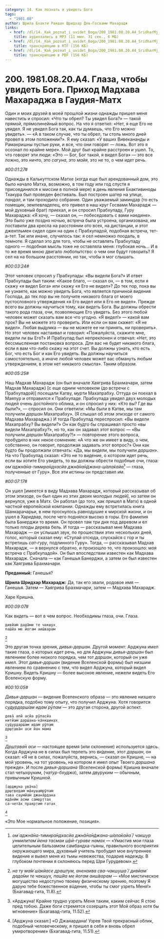 ```yaml
---
category: 14. Как познать и увидеть Бога
tags:
  - "1981.08"
author: Шрила Бхакти Ракшак Шридхар Дев-Госвами Махарадж
links:
  - href: /dl/14._Kak_poznat_i_uvidet_Boga/200_1981.08.20.A4_SridharMj_Glaza_chtoby_uvidet_Boga__Prihod_Madhava_Maharadzha_v_Gaudija-Math.mp3
    title: аудиозапись в MP3 (11 мин. 31 сек., 6 МБ)
  - href: /dl/14._Kak_poznat_i_uvidet_Boga/200_1981.08.20.A4_SridharMj_Glaza_chtoby_uvidet_Boga__Prihod_Madhava_Maharadzha_v_Gaudija-Math.rtf
    title: транскрипцию в RTF (156 КБ)
  - href: /dl/14._Kak_poznat_i_uvidet_Boga/200_1981.08.20.A4_SridharMj_Glaza_chtoby_uvidet_Boga__Prihod_Madhava_Maharadzha_v_Gaudija-Math.pdf
    title: транскрипцию в PDF (156 КБ)
---
```


# 200. 1981.08.20.A4. Глаза, чтобы увидеть Бога. Приход Мадхава Махараджа в Гаудия-Матх

Один и моих друзей в моей прошлой жизни однажды пришел меня навестить и спросил: «Что ты обрел? Ты увидел Бога?» — такой прямой, прямолинейный вопрос. На что я ответил: «Нет, я еще Его не увидел. Я не увидел Бога так, как ты думаешь, что Его можно увидеть». — «А в таком случае, что ты обрел, ты столь много дней провел в этом положении?». Я ему сказал: «У ваших Вивекананды и Рамакришны пустые руки, и все, что они говорят — ложь. Вот это я осознал по крайне мере». Мой друг был крайне расстроен и ушел. То, что говорят эти люди: «Это — Бог, Бог такой, я видел Бога» — это все ложно, это ничто, это *сагуна*, это *майя*, это не то, о чем идет речь.

*#00:01:27#*

Однажды в Калькуттском Матхе (когда еще был арендованный дом, это было начало Матха, возможно, в том году или год спустя я присоединился к миссии в полной мере) в день явления Бхактивиноды Тхакура был проведен фестиваль. Был построен шатер на улице, *пандал*, и там проходило собрание. Один уважаемый заминдар (то есть помещик, землевладелец, его привел в наш круг Госвами Махарадж — мой духовный брат) приехал, и он спросил Прабхупаду, Гуру Махараджа: «Я хочу, — сказал он, — побеседовать с вами наедине». Это было уже поздно ночью, встреча была устроена, организована, им поставили два кресла на расстоянии ото всех, на дистанции, и этот джентльмен сидел один на один с Прабхупадой, подобная встреча, тет-а-тет. Так или иначе, случилось так: я сел немножко поодаль, в темноте. Я сделал это для того, чтобы не оставлять Прабхупаду одного — подобная мысль тоже не оставляла меня: глубокая ночь… И в то же время мною двигало любопытство: о чем они будут говорить? Я сел на на большом расстоянии, но так, чтобы я мог слышать.

*#00:03:24#*

Этот человек спросил у Прабхупады: «Вы видели Бога?» И ответ Прабхупады был таким: «Какое благо, — сказал он, — в том, если я скажу «я видел Бога» или скажу «я Его не видел»? До тех пор, пока вы не узнаете, как можно увидеть Бога, что является причиной видения Господа, до тех пор вы не получите никакого блага от моего пустословного утверждения «я Его видел или я Его не видел». Прежде всего вы должны научиться тому, как видеть Бога. Вы должны обрести такого рода глаза, очи, позволяющие Его увидеть. Без этого любой человек может сказать вам все что угодно. «Я видел!» — какой вам прок? Вы не можете это проверить. Или если он вам скажет: «Я не видел». Любая выдумка — вы не можете ее ни принять, ни проверить». Но этот человек настаивал и говорил: «Пожалуйста, скажите мне, видели ли вы Его?» И Прабхупад был непреклонен и отвечал: «Нет, это бессмысленная постановка вопроса. Для вас не будет никакого блага, если я вам что-либо скажу на этот счет. Вы должны узнать, кто есть Бог, что есть Бог и как Его увидеть. Вы должны научиться самостоятельно, а иначе любой человек может вас обмануть любым утверждением, в этом нет никакого смысла». Таким образом.

*#00:05:25#*

Наш Мадхав Махарадж (он был вначале Хаягрива Брахмачари, затем Мадхав Махарадж) [с еще одним человеком (до встречи с Прабхупадой)] посещали Катву, *мурти* Махапрабху. Оттуда он поехал в Маяпур и отправился к Прабхупаде. Прабхупада увидел двух молодых людей очень достойного облика, и он спросил у них: «Кто вы? Где вы были?», — спросил он. Они ответили: «Мы были в Катве, мы там получили *даршан* Махапрабху». (Я слышал об этом эпизоде от самого Мадхава Махараджа.) И тогда Прабхупад переспросил: «Вы видели Махапрабху? Вы видели?» Он как будто бы спрашивал просто «вы видели Махапрабху?», но то, как он задавал этот вопрос — «Вы получили *даршан* Махапрабху?!» — повторение этого вопроса, пробудило в них некое сомнение: «А что же он имеет в виду, о чем, собственно, он говорит, продолжая задавать этот вопрос?» Они как будто бы продолжали отвечать: «Да, мы видели, мы получили *даршан*». На что Прабхупад сказал: «Это не то видение, о котором идет речь, если вы хотите Его увидеть, то вы должны обрести подобные очи, глаза: *ом̇ аджн̃а̄на-тимира̄ндхасйа джн̃а̄на̄н̃джана-ш́ала̄кайа̄*[^_ftn1] — глаза, полученные от Гуру». Все эти истины он представил им.

*#00:07:17#*

Он ушел [имеется в виду Мадхава Махарадж, который рассказывал об этом эпизоде, он был один из этих двоих молодых людей], но затем он вернулся, уже в Матх. Он работал (до того, как пришел в Матх) в одной частной европейской компании. Однажды ему встретилась книга Шанкарачарьи, в нем проснулось равнодушие к мирской жизни, и он ушел в Харидвар, после чего поднялся высоко в горы. Его фамилия была Банерджи то время. Он провел там три дня под деревом и ел только плоды дерева бель. И тогда — рассказывал мне Мадхава Махарадж — он услышал звук, по прошествии этих нескольких дней, голос, который сказал ему: «Ступай отсюда, спускайся с гор и ты встретишь *сат-гуру*, подлинного Гуру». Тогда, — рассказывал Мадхав Махарадж, — я вернулся обратно, и произошло то, что произошло: моя встреча с Прабхупадой». Он был впоследствии известен как Мадхава Махарадж. Сначала — как Ганешья Банерджи, а затем он был известен как Хаягрива Брахмачари.

**Преданный:** Ганешья?

**Шрила Шридхар Махарадж:** Да, так его звали, родовое имя — Ганешья. Затем — Хаягрива Брахмачари, затем — Мадхава Махарадж.

Харе Кришна.

*#00:09:07#*

Как видеть — вот в чем вопрос. Необходимы глаза, очи. Глаза.

    дивйам̇ дада̄ми те чакш̣ух̣
    паш́йа ме йогам аиш́варам
[^_ftn2]

Это другая точка зрения, *дивья-даршан*. Другой момент: Арджуна имел такие глаза, о которых идет речь, но для Арджуны *дивья-даршан* был явлением более низкого порядка, чем тот *даршан*, который он уже имел. Этот *дивья-даршан* (видение Вселенской формы) был низшим явлением по сравнению с тем, что видел Арджуна, который видел Кришну. Видеть Кришну — более высокое явление, нежели видеть Его Вселенскую форму.

*#00:10:05#*

*Дивья-даршан* — видение Вселенского образа — это явление низшего порядка, подобно тому опыту, что получил Арджуна. Хотя говорится *судурдарш́ам идам̇ рӯпам̇* — это другая сторона, другой аспект.

    дева̄ апй асйа рӯпасйа
    нитйам̇ дарш́ана-ка̄н̇кш̣ин̣ах̣
    судурдарш́ам идам̇ рӯпам̇
    др̣ш̣т̣ава̄н аси йан мама
[^_ftn3]

*Др̣ш̣т̣ава̄н аси* — настоящее время (или склонение) используется здесь. Когда Арджуна не в силах был терпеть это ви́дение, этот *даршан*, он сказал: «Я не в силах, пожалуйста, вернись, — сказал он Кришне, — на мой уровень, на тот уровень, на котором я имел опыт Твоего *даршана* прежде». И после *дивья-даршана* (Вселенской формы) Кришна вначале стал четыхруким, (*чатур-бхуджа*), затем двуруким — обычным, привычным Кришной.

    [арджуна ува̄ча]
    др̣ш̣т̣ведам̇ ма̄нуш̣ам̇рӯпам̇
    тава саумйам̇ джана̄рдана
    ида̄нӣм асми сам̇вр̣ттах̣
    са-чета̄х̣ пракр̣тим̇ гатах̣
[^_ftn4]

«Это Мое нормальное положение, позиция».



[^_ftn1]: *ом̇ аджн̃а̄на-тимира̄ндхасйа джн̃а̄на̄н̃джана-ш́ала̄кайа̄ / чакш̣ур унмилитам̇ йена тасмаи ш́рӣ-гураве намах̣* — «Умастив мои глаза целительным бальзамом самбандха-гьяны, правильного восприятия окружающего мира, духовный учитель пробудил мое внутреннее видение и вывел меня из тьмы невежества, подарив надежду. В глубоком почтении я склоняюсь перед Шри Гурудевом».

[^_ftn2]: *на ту ма̄м̇ ш́акйасе драш̣т̣ум, аненаива сва-чакш̣уш̣а̄ / дивйам̇ дада̄ми те чакш̣ух̣, паш́йа ме йогам аиш́варам* — «Мое мистическое могущество недоступно твоему физическому зрению, поэтому Я дарую тебе божественное вúдение, чтобы ты смог узреть Меня!» (Бхагавад-гита, 11.8).

[^_ftn3]: «Арджуна! Крайне трудно узреть Меня таким, каким сейчас Я стою пред тобою. Даже боги стремятся созерцать этот Мой образ хотя бы мгновение» (Бхагавад-гита, 11.52).

[^_ftn4]: [Арджуна сказал:] «О Джанардана! Узрев Твой прекрасный облик, подобный человеческому, я пришел в себя и вновь обрел умиротворение» (Бхагавад-гита, 11.51).

